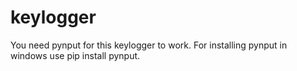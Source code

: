 # keylogger
You need pynput for this keylogger to work.
For installing pynput in windows use pip install pynput.
